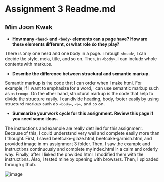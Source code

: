 # Assignment 3 Readme.md
## Min Joon Kwak

*  **How many ```<head>``` and ```<body>``` elements can a page have? How are these elements different, or what role do they play?**

There is only one head and one body in a page. Through ```<head>```, I can decide the style, meta, title, and so on. Then, in ```<body>```, I can include whole contents with markups. 

* **Describe the difference between structural and semantic markup.**

Semantic markup is the code that I can order when I make html. For example, if I want to emphasize for a word, I can use semantic markup such as ```<strong>```. On the other hand, structural markup is the code that help to divide the structure easily. I can divide heading, body, footer easily by using structural markup such as ```<body>```, ```<p>```, and so on.  

* **Summarize your work cycle for this assignment. Review this page if you need some ideas.**

The instructions and example are really detailed for this assignment. Because of this, I could understand very well and complete easily more than I thought. First, I saved beetcake-glaze.html, beetcake-garnish.html, and provided image in my assignment 3 folder. Then, I saw the example and instructions continuously and complete my index.html in a calm and orderly way. Finally, after I linked the provided html, I modified them with the instructions. Also, I tested mine by opening with browsers. Then, I uploaded through github.

![image](/images/image.JPG)
